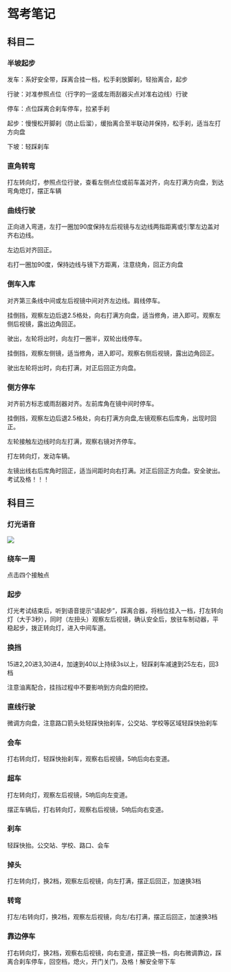 # 驾考笔记
## 科目二

### 半坡起步

发车：系好安全带，踩离合挂一档，松手刹放脚刹，轻抬离合，起步

行驶：对准参照点位（行字的一竖或左雨刮器尖点对准右边线）行驶

停车：点位踩离合刹车停车，拉紧手刹

起步：慢慢松开脚刹（防止后溜），缓抬离合至半联动并保持，松手刹，适当左打方向盘

下坡：轻踩刹车

### 直角转弯

打左转向灯，参照点位行驶，查看左侧点位或前车盖对齐，向左打满方向盘，到达弯角熄灯，摆正车辆

### 曲线行驶

正向进入弯道，左打一圈加90度保持左后视镜与左边线两指距离或引擎左边盖对齐右边线。

左边后对齐回正。

右打一圈加90度，保持边线与镜下方距离，注意绕角，回正方向盘

### 倒车入库

对齐第三条线中间或左后视镜中间对齐左边线。肩线停车。

挂倒挡，观察左边后退2.5格处，向右打满方向盘，适当修角，进入即可。观察左侧后视镜，露出边角回正。

驶出，左轮将出时，向左打一圈半，双轮出线停车。

挂倒挡，观察左侧镜，适当修角，进入即可。观察右侧后视镜，露出边角回正。

驶出左轮将出时，向右打满，对正后回正方向盘。

### 侧方停车

对齐前方标志或雨刮器对齐。左前库角在镜中间时停车。

挂倒挡，观察左边后退2.5格处，向右打满方向盘,左镜观察右后库角，出现时回正。

左轮接触左边线时向左打满，观察右镜对齐停车。

打左转向灯，发动车辆。

左镜出线右后库角时回正，适当间距时向右打满。对正后回正方向盘。安全驶出。考试及格！！！



## 科目三

###  灯光语音
![](https://obsidian-001-1312884387.cos.ap-nanjing.myqcloud.com/ImageBed/20220717085207.png)


### 绕车一周

点击四个接触点

### 起步

灯光考试结束后，听到语音提示“请起步”，踩离合器，将档位挂入一档，打左转向灯（大于3秒），同时（左扭头）观察左后视镜，确认安全后，放驻车制动器，平稳起步，拨正转向灯，进入中间车道。

### 换挡

15进2,20进3,30进4，加速到40以上持续3s以上，轻踩刹车减速到25左右，回3档

注意油离配合，挂挡过程中不要影响到方向盘的把控。

### 直线行驶

微调方向盘，注意路口箭头处轻踩快抬刹车，公交站、学校等区域轻踩快抬刹车

### 会车

打右转向灯，轻踩快抬刹车，观察右后视镜，5响后向右变道。

### 超车

打左转向灯，观察左后视镜，5响后向左变道。

摆正车辆后，打右转向灯，观察右后视镜，5响后向右变道。

### 刹车

轻踩快抬。公交站、学校、路口、会车

### 掉头

打左转向灯，换2档，观察左后视镜，向左打满，摆正后回正，加速换3档

### 转弯

打左/右转向灯，换2档，观察左后视镜，向左/右打满，摆正后回正，加速换3档

### 靠边停车

打右转向灯，换2档，观察右后视镜，向右变道，摆正换一档，向右微调靠边，踩离合刹车停车，回空档，熄火，开门关门，及格！解安全带下车











